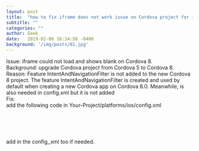 ```yaml
---
layout: post
title:  "how to fix iframe does not work issue on Cordova project for iOS"
subtitle: ""
categories: ""
author: Geek
date:   2019-02-06 16:34:56 -0400
background: '/img/posts/01.jpg'
---
```

Issue: iframe could not load and shows blank on Cordova 8.
<br>
Background: upgrade Cordova project from Cordova 5 to Cordova 8.
<br>
Reason: Feature IntentAndNavigationFilter is not added to the new Cordova 8 project. The feature IntentAndNavigationFilter is created and used by default when creating a new Cordova app on Cordova 8.0. 
Meanwhile, <allow-navigation href="*"/> is also needed in config.xml but it is not added 
<br>
Fix:
<br>
add the following code in Your-Project/platforms/ios/config.xml
<br>    <feature name="IntentAndNavigationFilter">
<br>        <param name="ios-package" value="CDVIntentAndNavigationFilter"/>
<br>        <param name="onload" value="true"/>
<br>    </feature>
    
 <br>   
 add <allow-navigation href="*"/> in the config,,xml too if needed.

